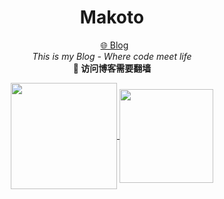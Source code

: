 
<h1 align="center">Makoto</h1>
<p align="center">  
  <a href="https://makoto-blog.vercel.app/" target="_blank">🌐 Blog</a>
  <br>
  <em>This is my Blog - Where code meet life</em>
  <br>
  <strong>📌 访问博客需要翻墙</strong>
</p>




<p align="center">
  <a href="https://github.com/zxuexingzhijie">
    <img height=170 align="center" src="https://github-readme-stats.vercel.app/api?username=zxuexingzhijie&show_icons=true&theme=blue&cache_seconds=21600" />
  </a>
    <!-- <a href="https://github.com/zxuexingzhijie">
<img height=170 align="center" src="https://github-readme-streak-stats.herokuapp.com?user=zxuexingzhijie&theme=blue&hide_border=%E7%9C%9F&border_radius=6&locale=zh_Hans&date_format=%5BY%20%5DM%20j&mode=weekly" />
  </a>
  <a href="https://github.com/zxuexingzhijie">
<img height=150 align="center" src="https://github-readme-streak-stats.herokuapp.com?user=zxuexingzhijie&theme=blue&hide_border=true&border_radius=5"/>
  </a> -->
  <a href="https://github.com/zxuexingzhijie">
    <img height=150 align="center" src="https://github-readme-stats.vercel.app/api/top-langs?username=zxuexingzhijie&layout=compact&langs_count=8&card_width=130&theme=blue&cache_seconds=21600" />
  </a>
</p>





